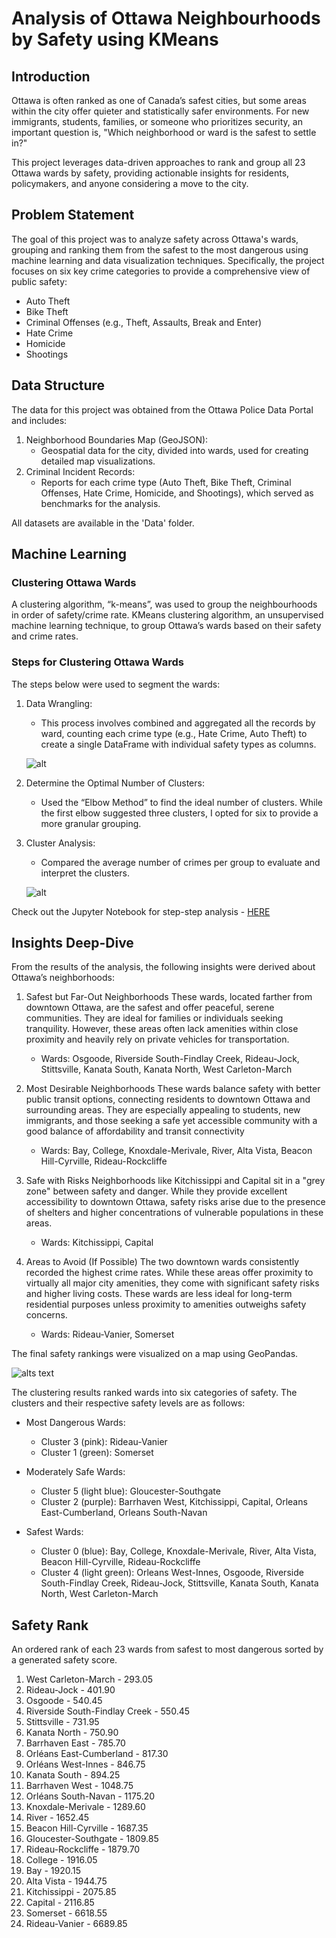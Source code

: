 # Analysis of Ottawa Neighbourhoods by Safety using KMeans


## Introduction
Ottawa is often ranked as one of Canada’s safest cities, but some areas within the city offer quieter and statistically safer environments. For new immigrants, students, families, or someone who prioritizes security, an important question is, "Which neighborhood or ward is the safest to settle in?"

This project leverages data-driven approaches to rank and group all 23 Ottawa wards by safety, providing actionable insights for residents, policymakers, and anyone considering a move to the city.

## Problem Statement
The goal of this project was to analyze safety across Ottawa's wards, grouping and ranking them from the safest to the most dangerous using machine learning and data visualization techniques. Specifically, the project focuses on six key crime categories to provide a comprehensive view of public safety:
- Auto Theft
- Bike Theft
- Criminal Offenses (e.g., Theft, Assaults, Break and Enter)
- Hate Crime
- Homicide
- Shootings

## Data Structure
The data for this project was obtained from the Ottawa Police Data Portal and includes:
1. Neighborhood Boundaries Map (GeoJSON):
    - Geospatial data for the city, divided into wards, used for creating detailed map visualizations.
2. Criminal Incident Records:
    - Reports for each crime type (Auto Theft, Bike Theft, Criminal Offenses, Hate Crime, Homicide, and Shootings), which served as benchmarks for the analysis.

All datasets are available in the 'Data' folder.

## Machine Learning
### Clustering Ottawa Wards
A clustering algorithm, “k-means”, was used to group the neighbourhoods in order of safety/crime rate. KMeans clustering algorithm, an unsupervised machine learning technique, to group Ottawa’s wards based on their safety and crime rates.

### Steps for Clustering Ottawa Wards
The steps below were used to segment the wards:

1. Data Wrangling: 
    - This process involves combined and aggregated all the records by ward, counting each crime type (e.g., Hate Crime, Auto Theft) to create a single DataFrame with individual safety types as columns.

    ![alt](https://github.com/Lekan-E/Analysis-of-Ottawa-Neighbourhoods-by-Safety/blob/6b0901e5d5d9f482be54b07e2f5e97cc7c3354d3/Images/image.png)

2. Determine the Optimal Number of Clusters:
    - Used the “Elbow Method” to find the ideal number of clusters. While the first elbow suggested three clusters, I opted for six to provide a more granular grouping.

3. Cluster Analysis:
    - Compared the average number of crimes per group to evaluate and interpret the clusters.

    ![alt](https://github.com/Lekan-E/Analysis-of-Ottawa-Neighbourhoods-by-Safety/blob/2e1c8ef692d1dee3fea4f5674b7868be050cb4a4/Images/thredcluster.png)

Check out the Jupyter Notebook for step-step analysis - [HERE]()


## Insights Deep-Dive
From the results of the analysis, the following insights were derived about Ottawa’s neighborhoods:

1. Safest but Far-Out Neighborhoods
These wards, located farther from downtown Ottawa, are the safest and offer peaceful, serene communities. They are ideal for families or individuals seeking tranquility. However, these areas often lack amenities within close proximity and heavily rely on private vehicles for transportation.
    - Wards: Osgoode, Riverside South-Findlay Creek, Rideau-Jock, Stittsville, Kanata South, Kanata North, West Carleton-March

2. Most Desirable Neighborhoods
These wards balance safety with better public transit options, connecting residents to downtown Ottawa and surrounding areas. They are especially appealing to students, new immigrants, and those seeking a safe yet accessible community with a good balance of affordability and transit connectivity
    - Wards: Bay, College, Knoxdale-Merivale, River, Alta Vista, Beacon Hill-Cyrville, Rideau-Rockcliffe

3. Safe with Risks
Neighborhoods like Kitchissippi and Capital sit in a "grey zone" between safety and danger. While they provide excellent accessibility to downtown Ottawa, safety risks arise due to the presence of shelters and higher concentrations of vulnerable populations in these areas.
    - Wards: Kitchissippi, Capital

4. Areas to Avoid (If Possible)
The two downtown wards consistently recorded the highest crime rates. While these areas offer proximity to virtually all major city amenities, they come with significant safety risks and higher living costs. These wards are less ideal for long-term residential purposes unless proximity to amenities outweighs safety concerns.
    - Wards: Rideau-Vanier, Somerset


The final safety rankings were visualized on a map using GeoPandas.

![alts text](https://github.com/Lekan-E/Analysis-of-Ottawa-Neighbourhoods-by-Safety/blob/abbe9f00112a2091c6a5e5208ec2fbf2d7e2131c/Images/clustermap2.png)

The clustering results ranked wards into six categories of safety. The clusters and their respective safety levels are as follows:

- Most Dangerous Wards:
    - Cluster 3 (pink): Rideau-Vanier
    - Cluster 1 (green): Somerset

- Moderately Safe Wards:
    - Cluster 5 (light blue): Gloucester-Southgate
    - Cluster 2 (purple): Barrhaven West, Kitchissippi, Capital, Orleans East-Cumberland, Orleans South-Navan

- Safest Wards:
    - Cluster 0 (blue): Bay, College, Knoxdale-Merivale, River, Alta Vista, Beacon Hill-Cyrville, Rideau-Rockcliffe
    - Cluster 4 (light green): Orleans West-Innes, Osgoode, Riverside South-Findlay Creek, Rideau-Jock, Stittsville, Kanata South, Kanata North, West Carleton-March

## Safety Rank
An ordered rank of each 23 wards from safest to most dangerous sorted by a generated safety score.
1. West Carleton-March - 293.05
2. Rideau-Jock - 401.90
3. Osgoode - 540.45
4. Riverside South-Findlay Creek - 550.45
5. Stittsville - 731.95
6. Kanata North	- 750.90
7. Barrhaven East - 785.70
8. Orléans East-Cumberland - 817.30
9. Orléans West-Innes - 846.75
10. Kanata South - 894.25
11. Barrhaven West - 1048.75
12.	Orléans South-Navan - 1175.20
13.	Knoxdale-Merivale - 1289.60
14.	River - 1652.45
15.	Beacon Hill-Cyrville - 1687.35
16.	Gloucester-Southgate - 1809.85
17.	Rideau-Rockcliffe - 1879.70
18.	College - 1916.05
19.	Bay	- 1920.15
20.	Alta Vista - 1944.75
21.	Kitchissippi - 2075.85
22.	Capital - 2116.85
23.	Somerset - 6618.55
24.	Rideau-Vanier - 6689.85
